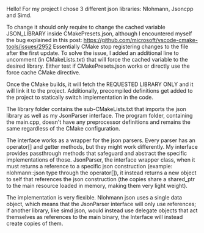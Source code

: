 Hello!
For my project I chose 3 different json libraries: Nlohmann, Jsoncpp and Simd.

To change it should only require to change the cached variable JSON_LIBRARY inside CMakePresets.json, although I encountered myself the bug explained in this post:
https://github.com/microsoft/vscode-cmake-tools/issues/2952
Essentially CMake stop registering changes to the file after the first update. To solve the issue, I added an additional line to uncomment (in CMakeLists.txt) that will force the cached variable to the desired library.
Either test if CMakePresets.json works or directly use the force cache CMake directive.

Once the CMake builds, it will fetch the REQUESTED LIBRARY ONLY and it will link it to the project. Additionally, precompiled definitions get added to the project to statically switch implementation in the code.

The library folder contains the sub-CMakeLists.txt that imports the json library as well as my JsonParser interface.
The program folder, containing the main.cpp, doesn't have any preprocessor definitions and remains the same regardless of the CMake configuration.

The interface works as a wrapper for the json parsers. Every parser has an operator[] and getter methods, but they might work differently. My interface provides passthrough methods that safeguard and abstract the specific implementations of those.
JsonParser, the interface wrapper class, when it must returns a reference to a specific json construction (example: nlohmann::json type through the operator[]), it instead returns a new object to self that references the json construction (the copies share a shared_ptr to the main resource loaded in memory, making them very light weight).

The implementation is very flexible. Nlohmann json uses a single data object, which means that the JsonParser interface will only use references; if another library, like simd json, would instead use delegate objects that act themselves as references to the main binary, the Interface will instead create copies of them.